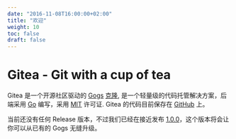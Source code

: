 ```yaml
---
date: "2016-11-08T16:00:00+02:00"
title: "欢迎"
weight: 10
toc: false
draft: false
---
```


# Gitea - Git with a cup of tea

Gitea 是一个开源社区驱动的 [Gogs](http://gogs.io) [克隆](https://blog.gitea.io/2016/12/welcome-to-gitea/), 是一个轻量级的代码托管解决方案，后端采用 [Go](https://golang.org/) 编写，采用 [MIT](https://github.com/go-gitea/gitea/blob/master/LICENSE) 许可证. Gitea 的代码目前保存在 [GitHub](https://github.com/go-gitea/) 上。

当前还没有任何 Release 版本，不过我们已经在接近发布 [1.0.0](https://github.com/go-gitea/gitea/milestone/1)，这个版本将会让你可以从已有的 Gogs 无缝升级。
